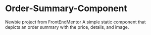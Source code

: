 # Order-Summary-Component
Newbie project from FrontEndMentor 
A simple static component that depicts an order summary with the price, details, and image.
